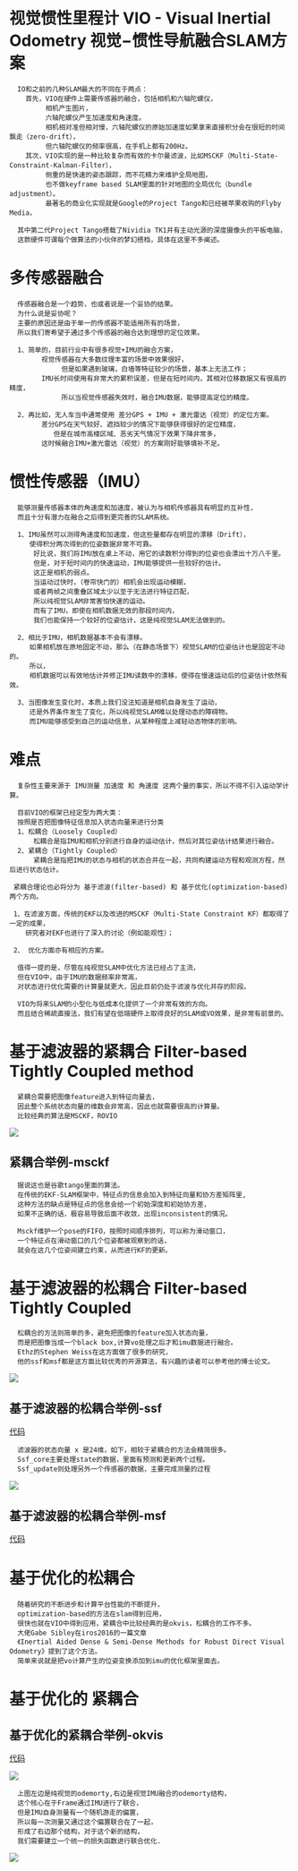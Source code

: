 # 视觉惯性里程计 VIO - Visual Inertial Odometry 视觉−惯性导航融合SLAM方案

      IO和之前的几种SLAM最大的不同在于两点：
        首先，VIO在硬件上需要传感器的融合，包括相机和六轴陀螺仪，
             相机产生图片，
             六轴陀螺仪产生加速度和角速度。
             相机相对准但相对慢，六轴陀螺仪的原始加速度如果拿来直接积分会在很短的时间飘走（zero-drift），
             但六轴陀螺仪的频率很高，在手机上都有200Hz。
        其次，VIO实现的是一种比较复杂而有效的卡尔曼滤波，比如MSCKF（Multi-State-Constraint-Kalman-Filter），
             侧重的是快速的姿态跟踪，而不花精力来维护全局地图，
             也不做keyframe based SLAM里面的针对地图的全局优化（bundle adjustment）。
             最著名的商业化实现就是Google的Project Tango和已经被苹果收购的Flyby Media，

      其中第二代Project Tango搭载了Nividia TK1并有主动光源的深度摄像头的平板电脑，
      这款硬件可谓每个做算法的小伙伴的梦幻搭档，具体在这里不多阐述。

# 多传感器融合

      传感器融合是一个趋势，也或者说是一个妥协的结果。
      为什么说是妥协呢？
      主要的原因还是由于单一的传感器不能适用所有的场景，
      所以我们寄希望于通过多个传感器的融合达到理想的定位效果。

      1、简单的，目前行业中有很多视觉+IMU的融合方案，
            视觉传感器在大多数纹理丰富的场景中效果很好，
                 但是如果遇到玻璃，白墙等特征较少的场景，基本上无法工作；
            IMU长时间使用有非常大的累积误差，但是在短时间内，其相对位移数据又有很高的精度，
                 所以当视觉传感器失效时，融合IMU数据，能够提高定位的精度。

      2、再比如，无人车当中通常使用 差分GPS + IMU + 激光雷达（视觉）的定位方案。
            差分GPS在天气较好、遮挡较少的情况下能够获得很好的定位精度，
               但是在城市高楼区域、恶劣天气情况下效果下降非常多，
            这时候融合IMU+激光雷达（视觉）的方案刚好能够填补不足。
            
# 惯性传感器（IMU）
      能够测量传感器本体的角速度和加速度，被认为与相机传感器具有明显的互补性，
      而且十分有潜力在融合之后得到更完善的SLAM系统。
      
      1、IMU虽然可以测得角速度和加速度，但这些量都存在明显的漂移（Drift），
         使得积分两次得到的位姿数据非常不可靠。
          好比说，我们将IMU放在桌上不动，用它的读数积分得到的位姿也会漂出十万八千里。
          但是，对于短时间内的快速运动，IMU能够提供一些较好的估计。
          这正是相机的弱点。
          当运动过快时，（卷帘快门的）相机会出现运动模糊，
          或者两帧之间重叠区域太少以至于无法进行特征匹配，
          所以纯视觉SLAM非常害怕快速的运动。
          而有了IMU，即使在相机数据无效的那段时间内，
          我们也能保持一个较好的位姿估计，这是纯视觉SLAM无法做到的。
          
      2、相比于IMU，相机数据基本不会有漂移。
         如果相机放在原地固定不动，那么（在静态场景下）视觉SLAM的位姿估计也是固定不动的。
         所以，
         相机数据可以有效地估计并修正IMU读数中的漂移，使得在慢速运动后的位姿估计依然有效。
         
      3、当图像发生变化时，本质上我们没法知道是相机自身发生了运动，
         还是外界条件发生了变化，所以纯视觉SLAM难以处理动态的障碍物。
         而IMU能够感受到自己的运动信息，从某种程度上减轻动态物体的影响。  
# 难点 
      复杂性主要来源于 IMU测量 加速度 和 角速度 这两个量的事实，所以不得不引入运动学计算。
      
      目前VIO的框架已经定型为两大类：
      按照是否把图像特征信息加入状态向量来进行分类
      1、松耦合（Loosely Coupled）
          松耦合是指IMU和相机分别进行自身的运动估计，然后对其位姿估计结果进行融合。
      2、紧耦合（Tightly Coupled）
          紧耦合是指把IMU的状态与相机的状态合并在一起，共同构建运动方程和观测方程，然后进行状态估计。
          
     紧耦合理论也必将分为 基于滤波(filter-based) 和 基于优化(optimization-based) 两个方向。
     
     1、在滤波方面，传统的EKF以及改进的MSCKF（Multi-State Constraint KF）都取得了一定的成果，
        研究者对EKF也进行了深入的讨论（例如能观性）；
        
     2、 优化方面亦有相应的方案。
      
      值得一提的是，尽管在纯视觉SLAM中优化方法已经占了主流，
      但在VIO中，由于IMU的数据频率非常高，
      对状态进行优化需要的计算量就更大，因此目前仍处于滤波与优化并存的阶段。
      
      VIO为将来SLAM的小型化与低成本化提供了一个非常有效的方向。
      而且结合稀疏直接法，我们有望在低端硬件上取得良好的SLAM或VO效果，是非常有前景的。
      
# 基于滤波器的紧耦合 Filter-based Tightly Coupled method
      紧耦合需要把图像feature进入到特征向量去，
      因此整个系统状态向量的维数会非常高，因此也就需要很高的计算量。
      比较经典的算法是MSCKF，ROVIO
![](https://images2015.cnblogs.com/blog/823608/201701/823608-20170120211824921-442661944.png)
      
## 紧耦合举例-msckf
      据说这也是谷歌tango里面的算法。
      在传统的EKF-SLAM框架中，特征点的信息会加入到特征向量和协方差矩阵里,
      这种方法的缺点是特征点的信息会给一个初始深度和初始协方差，
      如果不正确的话，极容易导致后面不收敛，出现inconsistent的情况。
      
      Msckf维护一个pose的FIFO，按照时间顺序排列，可以称为滑动窗口，
      一个特征点在滑动窗口的几个位姿都被观察到的话，
      就会在这几个位姿间建立约束，从而进行KF的更新。

# 基于滤波器的松耦合 Filter-based Tightly Coupled
      松耦合的方法则简单的多，避免把图像的feature加入状态向量，
      而是把图像当成一个black box,计算vo处理之后才和imu数据进行融合。
      Ethz的Stephen Weiss在这方面做了很多的研究，
      他的ssf和msf都是这方面比较优秀的开源算法，有兴趣的读者可以参考他的博士论文。
![](https://images2015.cnblogs.com/blog/823608/201701/823608-20170120212016937-685009538.png)

## 基于滤波器的松耦合举例-ssf
[代码](https://github.com/Ewenwan/ethzasl_sensor_fusion)
      
      滤波器的状态向量 x 是24维，如下，相较于紧耦合的方法会精简很多。
      Ssf_core主要处理state的数据，里面有预测和更新两个过程。
      Ssf_update则处理另外一个传感器的数据，主要完成测量的过程
![](https://images2015.cnblogs.com/blog/823608/201701/823608-20170120212030437-1010714101.png)

## 基于滤波器的松耦合举例-msf
[代码](https://github.com/Ewenwan/ethzasl_msf)


# 基于优化的松耦合
      随着研究的不断进步和计算平台性能的不断提升，
      optimization-based的方法在slam得到应用，
      很快也就在VIO中得到应用，紧耦合中比较经典的是okvis，松耦合的工作不多。
      大佬Gabe Sibley在iros2016的一篇文章
      《Inertial Aided Dense & Semi-Dense Methods for Robust Direct Visual Odometry》提到了这个方法。
      简单来说就是把vo计算产生的位姿变换添加到imu的优化框架里面去。
      
# 基于优化的 紧耦合 
      
## 基于优化的紧耦合举例-okvis
[代码](https://github.com/Ewenwan/okvis)

![](https://images2015.cnblogs.com/blog/823608/201701/823608-20170120212125265-76552078.png)

      上图左边是纯视觉的odemorty,右边是视觉IMU融合的odemorty结构， 
      这个核心在于Frame通过IMU进行了联合， 
      但是IMU自身测量有一个随机游走的偏置， 
      所以每一次测量又通过这个偏置联合在了一起，
      形成了右边那个结构，对于这个新的结构， 
      我们需要建立一个统一的损失函数进行联合优化.
![](https://pic4.zhimg.com/v2-c00d0a55d9ff7bf23a4ed5249fb1090b_r.png)
      
         
      
